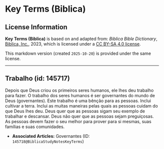 # Key Terms (Biblica)

## License Information

**Key Terms (Biblica)** is based on and adapted from: _Biblica Bible Dictionary_, [Biblica, Inc.](https://www.biblica.com/), 2023, which is licensed under a [CC BY-SA 4.0 license](https://creativecommons.org/licenses/by-sa/4.0/legalcode.en).

This markdown version (created `2025-10-20`) is provided under the same license.



--------------------------------

## Trabalho (id: 145717)

Depois que Deus criou os primeiros seres humanos, ele lhes deu trabalho para fazer. O trabalho dos seres humanos é ser governantes do mundo de Deus (governantes). Este trabalho é uma bênção para as pessoas. Inclui cultivar a terra. Inclui as muitas maneiras pelas quais as pessoas cuidam do que Deus lhes deu. Deus quer que as pessoas sigam seu exemplo de trabalhar e descansar. Deus não quer que as pessoas sejam preguiçosas. As pessoas devem fazer o seu melhor para prover para si mesmas, suas famílias e suas comunidades.

* **Associated Articles:** Governantes (ID: `145718@BiblicaStudyNotesKeyTerms`)


